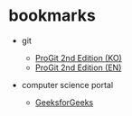 # bookmarks
* git
  * [ProGit 2nd Edition (KO)](https://git-scm.com/book/ko/v2)
  * [ProGit 2nd Edition (EN)](https://git-scm.com/book/en/v2)

* computer science portal
  * [GeeksforGeeks](https://www.geeksforgeeks.org)
